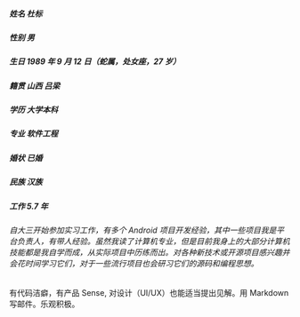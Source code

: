 ##### 姓名 杜标
##### 性别 男
##### 生日 1989 年 9 月 12 日（蛇属，处女座，27 岁）
##### 籍贯 山西 吕梁
##### 学历 大学本科
##### 专业 软件工程
##### 婚状 已婚
##### 民族 汉族
##### 工作 5.7 年 

###### 自大三开始参加实习工作，有多个 Android 项目开发经验，其中一些项目我是平台负责人，有带人经验。虽然我读了计算机专业，但是目前我身上的大部分计算机技能都是我自学而成，从实际项目中历练而出。对各种新技术或开源项目感兴趣并会花时间学习它们，对于一些流行项目也会研习它们的源码和编程思想。
有代码洁癖，有产品 Sense, 对设计（UI/UX）也能适当提出见解。用 Markdown 写邮件。乐观积极。
